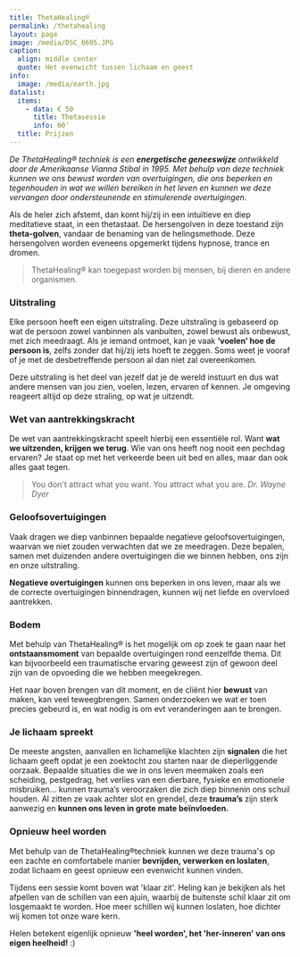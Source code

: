```yaml
---
title: ThetaHealing®
permalink: /thetahealing
layout: page
image: /media/DSC_0695.JPG
caption:
  align: middle center
  quote: Het evenwicht tussen lichaam en geest
info:
  image: /media/earth.jpg
datalist:
  items:
    - data: € 50
      title: Thetasessie
      info: 60'
  title: Prijzen
---
```


_De ThetaHealing® techniek is een **energetische geneeswijze** ontwikkeld door de Amerikaanse Vianna Stibal in 1995.
Met behulp van deze techniek kunnen we ons bewust worden van overtuigingen, die ons beperken en tegenhouden in wat we willen bereiken in het leven en kunnen we deze vervangen door ondersteunende en stimulerende overtuigingen._

Als de heler zich afstemt, dan komt hij/zij in een intuïtieve en diep meditatieve staat, in een thetastaat. De hersengolven in deze toestand zijn **theta-golven**, vandaar de benaming van de helingsmethode. Deze hersengolven worden eveneens opgemerkt tijdens hypnose, trance en dromen.

> ThetaHealing® kan toegepast worden bij mensen, bij dieren en andere organismen.

### Uitstraling

Elke persoon heeft een eigen uitstraling. Deze uitstraling is gebaseerd op wat de persoon zowel vanbinnen als vanbuiten, zowel bewust als onbewust, met zich meedraagt. Als je iemand ontmoet, kan je vaak **‘voelen’ hoe de persoon is**, zelfs zonder dat hij/zij iets hoeft te zeggen. Soms weet je vooraf of je met de desbetreffende persoon al dan niet zal overeenkomen.

Deze uitstraling is het deel van jezelf dat je de wereld instuurt en dus wat andere mensen van jou zien, voelen, lezen, ervaren of kennen. Je omgeving reageert altijd op deze straling, op wat je uitzendt.

### Wet van aantrekkingskracht

De wet van aantrekkingskracht speelt hierbij een essentiële rol. Want **wat we uitzenden, krijgen we terug**.  Wie van ons heeft nog nooit een pechdag ervaren?  Je staat op met het verkeerde been uit bed en alles, maar dan ook alles gaat tegen.

> You don't attract what you want. You attract what you are.
> *Dr. Wayne Dyer*

### Geloofsovertuigingen

Vaak dragen we diep vanbinnen bepaalde negatieve geloofsovertuigingen, waarvan we niet zouden verwachten dat we ze meedragen. Deze bepalen, samen met duizenden andere overtuigingen die we binnen hebben, ons zijn en onze uitstraling.

**Negatieve overtuigingen** kunnen ons beperken in ons leven, maar als we de correcte overtuigingen binnendragen, kunnen wij net liefde en overvloed aantrekken.

### Bodem

Met behulp van ThetaHealing® is het mogelijk om op zoek te gaan naar het **ontstaansmoment** van bepaalde overtuigingen rond eenzelfde thema. Dit kan bijvoorbeeld een traumatische ervaring geweest zijn of gewoon deel zijn van de opvoeding die we hebben meegekregen.

Het naar boven brengen van dit moment, en de cliënt hier **bewust** van maken, kan veel teweegbrengen. Samen onderzoeken we wat er toen precies gebeurd is, en wat nodig is om evt veranderingen aan te brengen.

### Je lichaam spreekt

De meeste angsten, aanvallen en lichamelijke klachten zijn **signalen** die het lichaam geeft opdat je een zoektocht zou starten naar de dieperliggende oorzaak. Bepaalde situaties die we in ons leven meemaken zoals een scheiding, pestgedrag, het verlies van een dierbare, fysieke en emotionele misbruiken... kunnen trauma’s veroorzaken die zich diep binnenin ons schuil houden. Al zitten ze vaak achter slot en grendel, deze **trauma’s** zijn sterk aanwezig en **kunnen ons leven in grote mate beïnvloeden.**

### Opnieuw heel worden

Met behulp van de ThetaHealing®techniek kunnen we deze trauma's op een zachte en comfortabele manier **bevrijden, verwerken en loslaten**, zodat lichaam en geest opnieuw een evenwicht kunnen vinden.

Tijdens een sessie komt boven wat 'klaar zit'. Heling kan je bekijken als het afpellen van de schillen van een ajuin, waarbij de buitenste schil klaar zit om losgemaakt te worden. Hoe meer schillen wij kunnen loslaten, hoe dichter wij komen tot onze ware kern.

Helen betekent eigenlijk opnieuw **'heel worden', het 'her-inneren' van ons eigen heelheid!** :)
